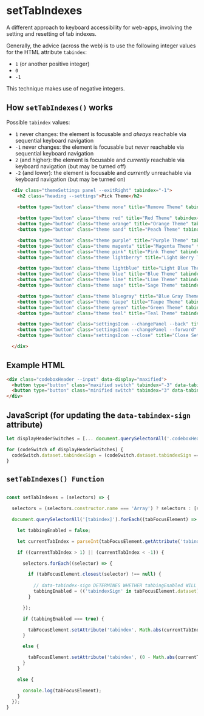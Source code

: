 # setTabIndexes
A different approach to keyboard accessibility for web-apps, involving the setting and resetting of tab indexes.

Generally, the advice (across the web) is to use the following integer values for the HTML attribute `tabindex`:
 - `1` (or another positive integer)
 - `0`
 - `-1`

This technique makes use of negative integers.

## How `setTabIndexes()` works

Possible `tabindex` values:

 - `1` never changes: the element is focusable and *always* reachable via sequential keyboard navigation
 - `-1` never changes: the element is focusable but *never* reachable via sequential keyboard navigation
 - `2` (and higher): the element is focusable and *currently* reachable via keyboard navigation (but may be turned off)
 - `-2` (and lower): the element is focusable and *currently* unreachable via keyboard navigation (but may be turned on)

```html
  <div class="themeSettings panel --exitRight" tabindex="-1">
    <h2 class="heading --settings">Pick Theme</h2>
    
    <button type="button" class="theme none" title="Remove Theme" tabindex="-8"></button>

    <button type="button" class="theme red" title="Red Theme" tabindex="-8"></button>
    <button type="button" class="theme orange" title="Orange Theme" tabindex="-8"></button>
    <button type="button" class="theme sand" title="Peach Theme" tabindex="-8"></button>

    <button type="button" class="theme purple" title="Purple Theme" tabindex="-8"></button>
    <button type="button" class="theme magenta" title="Magenta Theme" tabindex="-8"></button>
    <button type="button" class="theme pink" title="Pink Theme" tabindex="-8"></button>
    <button type="button" class="theme lightberry" title="Light Berry Theme" tabindex="-8"></button>

    <button type="button" class="theme lightblue" title="Light Blue Theme" tabindex="-8"></button>
    <button type="button" class="theme blue" title="Blue Theme" tabindex="-8"></button>
    <button type="button" class="theme lime" title="Lime Theme" tabindex="-8"></button>
    <button type="button" class="theme sage" title="Sage Theme" tabindex="-8"></button>

    <button type="button" class="theme bluegray" title="Blue Gray Theme" tabindex="-8"></button>
    <button type="button" class="theme taupe" title="Taupe Theme" tabindex="-8"></button>
    <button type="button" class="theme green" title="Green Theme" tabindex="-8"></button>
    <button type="button" class="theme teal" title="Teal Theme" tabindex="-8"></button>

    <button type="button" class="settingsIcon --changePanel --back" title="Back to Previous Panel" tabindex="-9"></button>
    <button type="button" class="settingsIcon --changePanel --forward" title="Forward to Next Panel" tabindex="-9"></button>
    <button type="button" class="settingsIcon --close" title="Close Settings" tabindex="-9"></button>

  </div>
```

## Example HTML

```html
<div class="codeboxHeader --input" data-display="maxified">
  <button type="button" class="maxified switch" tabindex="-3" data-tabindex-sign="-">Maxified</button>
  <button type="button" class="minified switch" tabindex="3" data-tabindex-sign="+">Minified</button>
</div>
```

## JavaScript (for updating the `data-tabindex-sign` attribute)
```js
let displayHeaderSwitches = [... document.querySelectorAll('.codeboxHeader .switch')];

for (codeSwitch of displayHeaderSwitches) {
  codeSwitch.dataset.tabindexSign = (codeSwitch.dataset.tabindexSign === '-') ? '+' : '-';
}
```


## `setTabIndexes() Function`

```js

const setTabIndexes = (selectors) => {

  selectors = (selectors.constructor.name === 'Array') ? selectors : [selectors];

  document.querySelectorAll('[tabindex]').forEach((tabFocusElement) => {

    let tabbingEnabled = false;

    let currentTabIndex = parseInt(tabFocusElement.getAttribute('tabindex'));

    if ((currentTabIndex > 1) || (currentTabIndex < -1)) {

      selectors.forEach((selector) => {

        if (tabFocusElement.closest(selector) !== null) {
        
          // data-tabindex-sign DETERMINES WHETHER tabbingEnabled WILL BE true OR false
          tabbingEnabled = (('tabindexSign' in tabFocusElement.dataset) && (tabFocusElement.dataset.tabindexSign === '-')) ? false : true;
        }

      });

      if (tabbingEnabled === true) {

        tabFocusElement.setAttribute('tabindex', Math.abs(currentTabIndex));
      }

      else {

        tabFocusElement.setAttribute('tabindex', (0 - Math.abs(currentTabIndex)));
      }
    }

    else {

      console.log(tabFocusElement);
    }
  });
}

```
